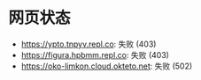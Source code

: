 # 网页状态
- https://ypto.tnpyv.repl.co: 失败 (403)
- https://figura.hpbmm.repl.co: 失败 (403)
- https://oko-limkon.cloud.okteto.net: 失败 (502)
